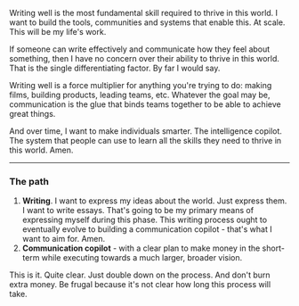 Writing well is the most fundamental skill required to thrive in this world. I want to build the tools, communities and systems that enable this. At scale. This will be my life's work.

If someone can write effectively and communicate how they feel about something, then I have no concern over their ability to thrive in this world. That is the single differentiating factor. By far I would say.

Writing well is a force multiplier for anything you're trying to do: making films, building products, leading teams, etc. Whatever the goal may be, communication is the glue that binds teams together to be able to achieve great things.

And over time, I want to make individuals smarter. The intelligence copilot. The system that people can use to learn all the skills they need to thrive in this world. Amen.

---

### The path
1. **Writing**. I want to express my ideas about the world. Just express them. I want to write essays. That's going to be my primary means of expressing myself during this phase. This writing process ought to eventually evolve to building a communication copilot - that's what I want to aim for. Amen.
2. **Communication copilot** - with a clear plan to make money in the short-term while executing towards a much larger, broader vision.

This is it. Quite clear. Just double down on the process. And don't burn extra money. Be frugal because it's not clear how long this process will take.

